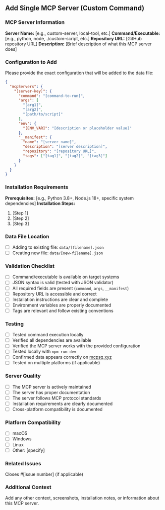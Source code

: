 ## Add Single MCP Server (Custom Command)

### MCP Server Information
**Server Name:** [e.g., custom-server, local-tool, etc.]
**Command/Executable:** [e.g., python, node, ./custom-script, etc.]
**Repository URL:** [GitHub repository URL]
**Description:** [Brief description of what this MCP server does]

### Configuration to Add
Please provide the exact configuration that will be added to the data file:

```json
{
  "mcpServers": {
    "[server-key]": {
      "command": "[command-to-run]",
      "args": [
        "[arg1]",
        "[arg2]",
        "[path/to/script]"
      ],
      "env": {
        "[ENV_VAR]": "[description or placeholder value]"
      },
      "__manifest": {
        "name": "[server name]",
        "description": "[server description]",
        "repository": "[repository URL]",
        "tags": ["[tag1]", "[tag2]", "[tag3]"]
      }
    }
  }
}
```

### Installation Requirements
**Prerequisites:** [e.g., Python 3.8+, Node.js 18+, specific system dependencies]
**Installation Steps:**
1. [Step 1]
2. [Step 2]
3. [Step 3]

### Data File Location
- [ ] Adding to existing file: `data/[filename].json`
- [ ] Creating new file: `data/[new-filename].json`

### Validation Checklist
- [ ] Command/executable is available on target systems
- [ ] JSON syntax is valid (tested with JSON validator)
- [ ] All required fields are present (`command`, `args`, `__manifest`)
- [ ] Repository URL is accessible and correct
- [ ] Installation instructions are clear and complete
- [ ] Environment variables are properly documented
- [ ] Tags are relevant and follow existing conventions

### Testing
- [ ] Tested command execution locally
- [ ] Verified all dependencies are available
- [ ] Verified the MCP server works with the provided configuration
- [ ] Tested locally with `npm run dev`
- [ ] Confirmed data appears correctly on [mcpsq.xyz](https://mcpsq.xyz)
- [ ] Tested on multiple platforms (if applicable)

### Server Quality
- [ ] The MCP server is actively maintained
- [ ] The server has proper documentation
- [ ] The server follows MCP protocol standards
- [ ] Installation requirements are clearly documented
- [ ] Cross-platform compatibility is documented

### Platform Compatibility
- [ ] macOS
- [ ] Windows
- [ ] Linux
- [ ] Other: [specify]

### Related Issues
Closes #[issue number] (if applicable)

### Additional Context
Add any other context, screenshots, installation notes, or information about this MCP server. 